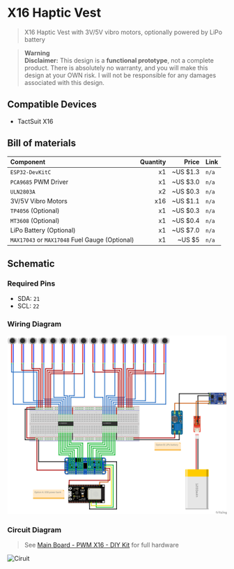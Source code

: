 # X16 Haptic Vest

> X16 Haptic Vest with 3V/5V vibro motors, optionally powered by LiPo battery

> **Warning**  
> **Disclaimer:** This design is a **functional prototype**, not a complete product. There is absolutely no warranty, and you will make this design at your OWN risk. I will not be responsible for any damages associated with this design.

## Compatible Devices

* TactSuit X16

## Bill of materials

| Component                                      | Quantity |    Price | Link  |
| :--------------------------------------------- | -------: | -------: | :---- |
| `ESP32-DevKitC`                                |       x1 | ~US $1.3 | `n/a` |
| `PCA9685` PWM Driver                           |       x1 | ~US $3.0 | `n/a` |
| `ULN2803A`                                     |       x2 | ~US $0.3 | `n/a` |
| 3V/5V Vibro Motors                             |      x16 | ~US $1.1 | `n/a` |
| `TP4056` (Optional)                            |       x1 | ~US $0.3 | `n/a` |
| `MT3608` (Optional)                            |       x1 | ~US $0.4 | `n/a` |
| LiPo Battery (Optional)                        |       x1 | ~US $7.0 | `n/a` |
| `MAX17043` or `MAX17048` Fuel Gauge (Optional) |       x1 | ~US $5   | `n/a` |

## Schematic

### Required Pins

* SDA: `21`
* SCL: `22`

### Wiring Diagram

![Schematic](schematic_bb.png)

### Circuit Diagram

> See [Main Board - PWM X16 - DIY Kit](../../SenseShift%20Boards/Main%20Board%20-%20PWM%20X16%20-%20DIY%20Kit/) for full hardware

![Ciruit](../../../SenseShift%20Boards/Main%20Board%20-%20PWM%20X16%20-%20DIY%20Kit/schematic.png)
